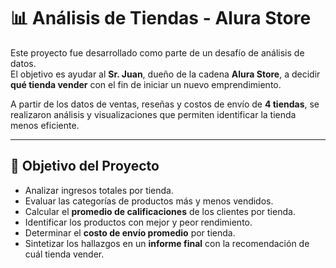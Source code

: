 # 📊 Análisis de Tiendas - Alura Store

Este proyecto fue desarrollado como parte de un desafío de análisis de datos.  
El objetivo es ayudar al **Sr. Juan**, dueño de la cadena **Alura Store**, a decidir **qué tienda vender** con el fin de iniciar un nuevo emprendimiento.  

A partir de los datos de ventas, reseñas y costos de envío de **4 tiendas**, se realizaron análisis y visualizaciones que permiten identificar la tienda menos eficiente.  

---

## 🎯 Objetivo del Proyecto

- Analizar ingresos totales por tienda.
- Evaluar las categorías de productos más y menos vendidos.
- Calcular el **promedio de calificaciones** de los clientes por tienda.
- Identificar los productos con mejor y peor rendimiento.
- Determinar el **costo de envío promedio** por tienda.
- Sintetizar los hallazgos en un **informe final** con la recomendación de cuál tienda vender.



